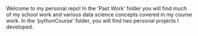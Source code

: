 Welcome to my personal repo! In the 'Past Work' folder you will find much of my school work and various data science concepts covered in my course work. In the 'pythonCourse' folder, you will find two personal projects I developed. 
